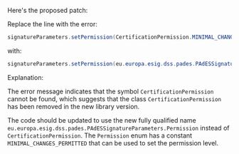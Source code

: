 Here's the proposed patch:

Replace the line with the error:
```java
signatureParameters.setPermission(CertificationPermission.MINIMAL_CHANGES_PERMITTED);
```
with:
```java
signatureParameters.setPermission(eu.europa.esig.dss.pades.PAdESSignatureParameters.Permission.MINIMAL_CHANGES_PERMITTED);
```
Explanation:

The error message indicates that the symbol `CertificationPermission` cannot be found, which suggests that the class `CertificationPermission` has been removed in the new library version.

The code should be updated to use the new fully qualified name `eu.europa.esig.dss.pades.PAdESSignatureParameters.Permission` instead of `CertificationPermission`. The `Permission` enum has a constant `MINIMAL_CHANGES_PERMITTED` that can be used to set the permission level.